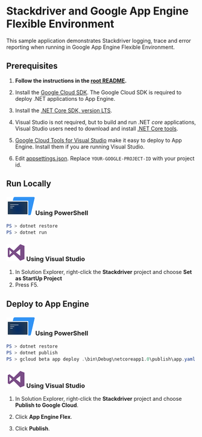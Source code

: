 # Stackdriver and Google App Engine Flexible Environment

This sample application demonstrates Stackdriver logging, trace and error reporting
when running in Google App Engine Flexible Environment.

## Prerequisites

1.  **Follow the instructions in the [root README](../../../README.md).**
  
2.  Install the [Google Cloud SDK](https://cloud.google.com/sdk/).  The Google Cloud SDK
    is required to deploy .NET applications to App Engine.

2.  Install the [.NET Core SDK, version LTS](https://www.microsoft.com/net/download/core#/lts).

2.  Visual Studio is not required, but to build and run .NET *core* applications,
    Visual Studio users need to download and install 
	[.NET Core tools](https://www.microsoft.com/net/core#windowsvs2015).

3.  [Google Cloud Tools for Visual Studio](
	https://marketplace.visualstudio.com/items?itemName=GoogleCloudTools.GoogleCloudPlatformExtensionforVisualStudio)
    make it easy to deploy to App Engine.  Install them if you are running Visual Studio.
	
5.  Edit [appsettings.json](appsettings.json).  Replace `YOUR-GOOGLE-PROJECT-ID` with your project id.
	

## Run Locally

### ![PowerShell](../.resources/powershell.png)Using PowerShell
```psm1
PS > dotnet restore
PS > dotnet run
```

### ![Visual Studio](../.resources/visual-studio.png)Using Visual Studio
1.  In Solution Explorer, right-click the **Stackdriver** project and choose **Set as StartUp Project**
2.  Press F5.

## Deploy to App Engine

### ![PowerShell](../.resources/powershell.png)Using PowerShell

```psm1
PS > dotnet restore
PS > dotnet publish
PS > gcloud beta app deploy .\bin\Debug\netcoreapp1.0\publish\app.yaml
```

### ![Visual Studio](../.resources/visual-studio.png)Using Visual Studio

1.  In Solution Explorer, right-click the **Stackdriver** project and choose **Publish to Google Cloud**.

2.  Click **App Engine Flex**.

3.  Click **Publish**.

